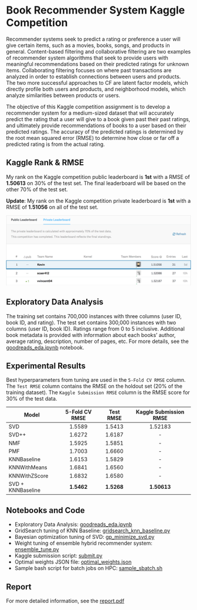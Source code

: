 # Book Recommender System Kaggle Competition
Recommender systems seek to predict a rating or preference a user will give certain items, such as a movies, books, songs, and products in general. Content-based filtering and collaborative filtering are two examples of recommender system algorithms that seek to provide users with meaningful recommendations based on their predicted ratings for unknown items.
Collaborating filtering focuses on where past transactions are analyzed in order to establish connections between users and products. The two more successful approaches to CF are latent factor models, which directly profile both users and products, and neighborhood models, which analyze similarities between products or users.

The objective of this Kaggle competition assignment is to develop a recommender system for a medium-sized dataset that will accurately predict the rating that a user will give to a book given past their past ratings, and ultimately provide recommendations of books to a user based on their predicted ratings. The accuracy of the predicted ratings is determined by the root mean squared error (RMSE) to determine how close or far off a predicted rating is from the actual rating.

## Kaggle Rank & RMSE
My rank on the Kaggle competition public leaderboard is **1st** with a RMSE of **1.50613** on 30% of the test set. The final leaderboard will be based on the other 70% of the test set.

**Update**: My rank on the Kaggle competition private leaderboard is **1st** with a RMSE of **1.51056** on all of the test set.

![](images/Kaggle_private_leaderboard.png)

## Exploratory Data Analysis
The training set contains 700,000 instances with three columns (user ID, book ID, and rating). The test set contains 300,000 instances with two columns (user ID, book ID). Ratings range from 0 to 5 inclusive. Additional book metadata is provided with information about each books’ author, average rating, description, number of pages, etc. For more details, see the [goodreads_eda.ipynb](src/goodreads_eda.ipynb) notebook.

## Experimental Results
Best hyperparameters from tuning are used in the `5-Fold CV RMSE` column. The `Test RMSE` column contains the RMSE on the holdout set (20% of the training dataset). The `Kaggle Submission RMSE` column is the RMSE score for 30% of the test data.

| Model             | 5-Fold CV RMSE | Test RMSE | Kaggle Submission RMSE|
|-------------------|:----------------:|:-----------:|:------------:|
| SVD               | 1.5589         | 1.5413    | 1.52183    |
| SVD++             | 1.6272         | 1.6187    |     -      |
| NMF               | 1.5925         | 1.5851    |     -      |
| PMF               | 1.7003         | 1.6660    |     -      |
| KNNBaseline       | 1.6153         | 1.5829    |     -      |
| KNNWithMeans      | 1.6841         | 1.6560    |     -      |
| KNNWithZScore     | 1.6832         | 1.6580    |     -      |
| SVD + KNNBaseline | **1.5462**         | **1.5268**    | **1.50613**    |

## Notebooks and Code
- Exploratory Data Analysis: [goodreads_eda.ipynb](src/goodreads_eda.ipynb)
- GridSearch tuning of KNN Baseline: [gridsearch_knn_baseline.py](src/gridsearch_knn_baseline.py)
- Bayesian optimization tuning of SVD: [gp_minimize_svd.py](src/gp_minimize_svd.py)
- Weight tuning of ensemble hybrid recommender system: [ensemble_tune.py](src/ensemble_tune.py)
- Kaggle submission script: [submit.py](src/submit.py)
- Optimal weights JSON file: [optimal_weights.json](src/optimal_weights.json)
- Sample bash script for batch jobs on HPC: [sample_sbatch.sh](src/sample_sbatch.sh)

## Report
For more detailed information, see the [report.pdf](report/report.pdf)
